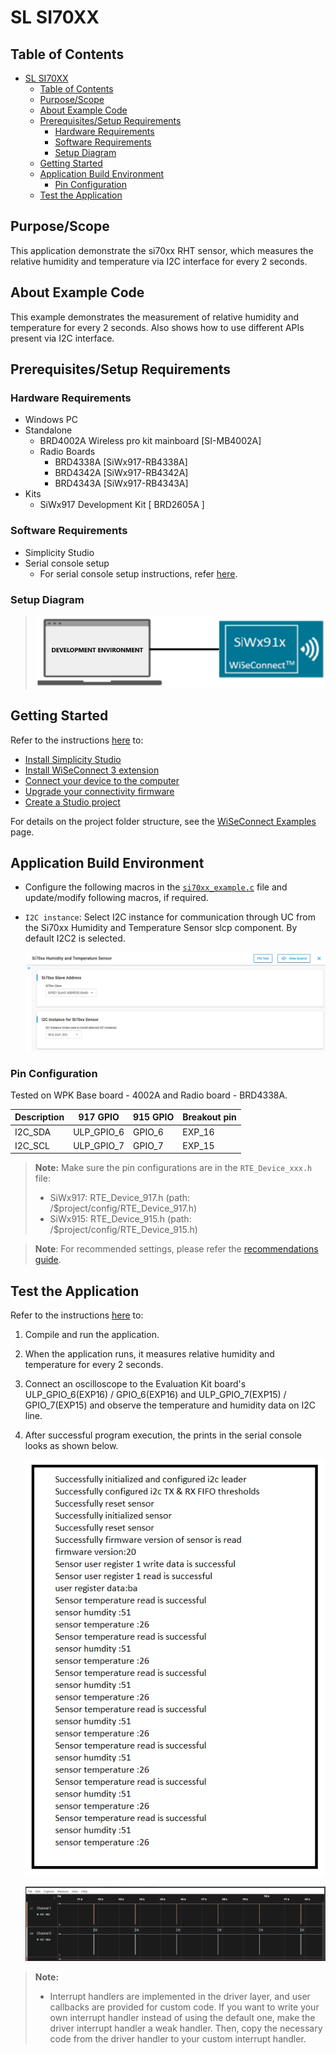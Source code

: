 # SL SI70XX

## Table of Contents

- [SL SI70XX](#sl-si70xx)
  - [Table of Contents](#table-of-contents)
  - [Purpose/Scope](#purposescope)
  - [About Example Code](#about-example-code)
  - [Prerequisites/Setup Requirements](#prerequisitessetup-requirements)
    - [Hardware Requirements](#hardware-requirements)
    - [Software Requirements](#software-requirements)
    - [Setup Diagram](#setup-diagram)
  - [Getting Started](#getting-started)
  - [Application Build Environment](#application-build-environment)
    - [Pin Configuration](#pin-configuration)
  - [Test the Application](#test-the-application)

## Purpose/Scope

This application demonstrate the si70xx RHT sensor, which measures the relative humidity and temperature via I2C interface for every 2 seconds.

## About Example Code

This example demonstrates the measurement of relative humidity and temperature for every 2 seconds. Also shows how to use different APIs present via I2C interface.

## Prerequisites/Setup Requirements

### Hardware Requirements

- Windows PC
- Standalone
  - BRD4002A Wireless pro kit mainboard [SI-MB4002A]
  - Radio Boards
    - BRD4338A [SiWx917-RB4338A]
    - BRD4342A [SiWx917-RB4342A]
    - BRD4343A [SiWx917-RB4343A]
- Kits
  - SiWx917 Development Kit [ BRD2605A ]

### Software Requirements

- Simplicity Studio
- Serial console setup
  - For serial console setup instructions, refer [here](https://docs.silabs.com/wiseconnect/latest/wiseconnect-developers-guide-developing-for-silabs-hosts/#console-input-and-output).

### Setup Diagram

> ![Figure: setupdiagram](resources/readme/setupdiagram.png)

## Getting Started

Refer to the instructions [here](https://docs.silabs.com/wiseconnect/latest/wiseconnect-getting-started/) to:

- [Install Simplicity Studio](https://docs.silabs.com/wiseconnect/latest/wiseconnect-developers-guide-developing-for-silabs-hosts/#install-simplicity-studio)
- [Install WiSeConnect 3 extension](https://docs.silabs.com/wiseconnect/latest/wiseconnect-developers-guide-developing-for-silabs-hosts/#install-the-wi-se-connect-3-extension)
- [Connect your device to the computer](https://docs.silabs.com/wiseconnect/latest/wiseconnect-developers-guide-developing-for-silabs-hosts/#connect-si-wx91x-to-computer)
- [Upgrade your connectivity firmware](https://docs.silabs.com/wiseconnect/latest/wiseconnect-developers-guide-developing-for-silabs-hosts/#update-si-wx91x-connectivity-firmware)
- [Create a Studio project](https://docs.silabs.com/wiseconnect/latest/wiseconnect-developers-guide-developing-for-silabs-hosts/#create-a-project)

For details on the project folder structure, see the [WiSeConnect Examples](https://docs.silabs.com/wiseconnect/latest/wiseconnect-examples/#example-folder-structure) page.

## Application Build Environment

- Configure the following macros in the [`si70xx_example.c`](https://github.com/SiliconLabs/wiseconnect/blob/master/examples/si91x_soc/peripheral/sl_si91x_si70xx/si70xx_example.c) file and update/modify following macros, if required.

- `I2C instance`: Select I2C instance for communication through UC from the Si70xx Humidity and Temperature Sensor slcp component.
 By default I2C2 is selected.

   ![Figure: si70xx_uc_screen](resources/uc_screen/si70xx_uc_screen.png)

### Pin Configuration

Tested on WPK Base board - 4002A and Radio board - BRD4338A.

| Description  | 917 GPIO  | 915 GPIO  | Breakout pin |
| -------------| -----------| -----------| ----------|
| I2C_SDA      | ULP_GPIO_6 |   GPIO_6   | EXP_16    |
| I2C_SCL      | ULP_GPIO_7 |   GPIO_7   | EXP_15    |

>**Note:** Make sure the pin configurations are in the `RTE_Device_xxx.h` file:
>
> - SiWx917: RTE_Device_917.h (path: /$project/config/RTE_Device_917.h)
> - SiWx915: RTE_Device_915.h (path: /$project/config/RTE_Device_915.h)

> **Note**: For recommended settings, please refer the [recommendations guide](https://docs.silabs.com/wiseconnect/latest/wiseconnect-developers-guide-prog-recommended-settings/).

## Test the Application

Refer to the instructions [here](https://docs.silabs.com/wiseconnect/latest/wiseconnect-getting-started/) to:

1. Compile and run the application.
2. When the application runs, it measures relative humidity and temperature for every 2 seconds.
3. Connect an oscilloscope to the Evaluation Kit board's ULP_GPIO_6(EXP16) / GPIO_6(EXP16) and ULP_GPIO_7(EXP15) / GPIO_7(EXP15) and observe the temperature and humidity data on I2C line.
4. After successful program execution, the prints in the serial console looks as shown below.

   ![Figure: output1](resources/readme/output1.png)

   ![Figure: output2](resources/readme/output2.png)

> **Note:**
>
> - Interrupt handlers are implemented in the driver layer, and user callbacks are provided for custom code. If you want to write your own interrupt handler instead of using the default one, make the driver interrupt handler a weak handler. Then, copy the necessary code from the driver handler to your custom interrupt handler.
